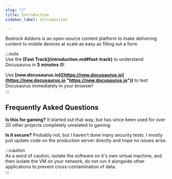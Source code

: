 ```yaml
---
slug: "/"
title: Introduction
sidebar_label: Introduction

---
```

Bedrock Addons is an open-source content platform to make delivering content to mobile devices at scale as easy as filling out a form.

:::note  
Use the **\[Fast Track\](introduction.md#fast-track)** to understand Docusaurus in **5 minutes ⏱**!

Use **\[new.docusaurus.io\]([https://new.docusaurus.io](https://new.docusaurus.io "https://new.docusaurus.io"))** to test Docusaurus immediately in your browser!  
:::

## Frequently Asked Questions

**Is this for gaming?** It started out that way, but has since been used for over 20 other projects completely unrelated to gaming.

**Is it secure?** Probably not, but I haven't done many security tests. I mostly just update code on the production server directly and hope no issues arise.

:::caution  
As a word of caution, isolate the software on it's own virtual machine, and then isolate the VM on your network, do not run it alongside other applications to prevent cross-contamination of data.  
:::
